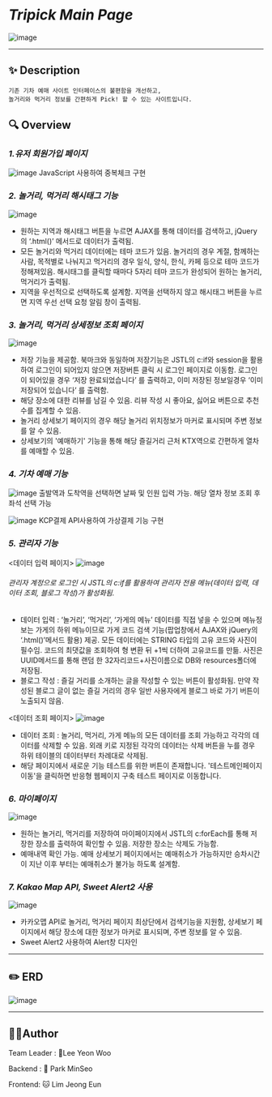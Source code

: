 # _Tripick Main Page_


![image](https://github.com/MoongBan/Tripick_sources/assets/122944951/7b7fd177-6fab-48c1-99c9-fbeb8d77d6e1)

---
## ✨ Description
```
기존 기차 예매 사이트 인터페이스의 불편함을 개선하고, 
놀거리와 먹거리 정보를 간편하게 Pick! 할 수 있는 사이트입니다. 
```


## 🔍 Overview
### _1.유저 회원가입 페이지_
![image](https://github.com/MoongBan/Tripick_sources/assets/122944951/79a7fcfd-e27d-4b13-8e7b-8586cece7210)
JavaScript 사용하여 중복체크 구현

### _2. 놀거리, 먹거리 해시태그 기능_
![image](https://github.com/MoongBan/Tripick_sources/assets/122944951/9d58926d-eca6-432c-bd79-7e1001e165bf)
- 원하는 지역과 해시태그 버튼을 누르면 AJAX를 통해 데이터를 검색하고, jQuery의 ‘.html()’ 
  메서드로 데이터가 출력됨.
- 모든 놀거리와 먹거리 데이터에는 테마 코드가 있음. 놀거리의 경우 계절, 함께하는 사람,
  목적별로 나눠지고 먹거리의 경우 일식, 양식, 한식, 카페 등으로 테마 코드가 정해져있음.
  해시태그를 클릭할 때마다 5자리 테마 코드가 완성되어 원하는 놀거리, 먹거리가 출력됨.
- 지역을 우선적으로 선택하도록 설계함. 지역을 선택하지 않고 해시태그 버튼을 누르면 지역 우선 
  선택 요청 알림 창이 출력됨.


### _3. 놀거리, 먹거리 상세정보 조회 페이지_
![image](https://github.com/MoongBan/Tripick_sources/assets/122944951/aa1ab3c1-ef47-4386-bcaf-97134d18b8fa)
- 저장 기능을 제공함. 북마크와 동일하며 저장기능은 JSTL의 c:if와 session을 활용하여 로그인이 되어있지 않으면 저장버튼 클릭 시 로그인 페이지로 이동함. 로그인이 되어있을 경우 ‘저장 완료되었습니다’ 를 출력하고, 이미 저장된 정보일경우 ‘이미 저장되어 있습니다’ 를 출력함.
- 해당 장소에 대한 리뷰를 남길 수 있음. 리뷰 작성 시 좋아요, 싫어요 버튼으로 추천수를 집계할 수 있음.
- 놀거리 상세보기 페이지의 경우 해당 놀거리 위치정보가 마커로 표시되며 주변 정보를 알 수 있음.
- 상세보기의 '예매하기' 기능을 통해 해당 즐길거리 근처 KTX역으로 간편하게 열차를 예매할 수 있음.


### _4. 기차 예매 기능_
![image](https://github.com/MoongBan/Tripick_sources/assets/122944951/c8cbda37-1651-4f46-9bc1-d89cb86e8d46)
출발역과 도착역을 선택하면 날짜 및 인원 입력 가능. 해당 열차 정보 조회 후 좌석 선택 가능

![image](https://github.com/MoongBan/Tripick_sources/assets/122944951/2a33c393-10cd-4fa5-a13b-4962430f4115)
KCP결제 API사용하여 가상결제 기능 구현

### _5. 관리자 기능_
<데이터 입력 페이지>
![image](https://github.com/MoongBan/Tripick_sources/assets/122944951/a8457ec7-636e-43c8-9553-c9bea506c5fa)
###### 관리자 계정으로 로그인 시 JSTL의 c:if를 활용하여 관리자 전용 메뉴(데이터 입력, 데이터 조회, 블로그 작성)가 활성화됨.
- 데이터 입력 : ‘놀거리’, ‘먹거리’, ‘가게의 메뉴’ 데이터를 직접 넣을 수 있으며 메뉴정보는 가게의 하위 메뉴이므로 가게 코드 검색 기능(팝업창에서 AJAX와 jQuery의 ‘.html()’메서드 활용) 제공.
  모든 데이터에는 STRING 타입의 고유 코드와 사진이 필수임. 코드의 최댓값을 조회하여 형 변환 뒤 +1씩 더하여 고유코드를 만듦. 사진은 UUID메서드를 통해 랜덤 한 32자리코드+사진이름으로 DB와 resources폴더에 저장됨.
- 블로그 작성 : 즐길 거리를 소개하는 글을 작성할 수 있는 버튼이 활성화됨. 만약 작성된 블로그 글이 없는 즐길 거리의 경우 일반 사용자에게 블로그 바로 가기 버튼이 노출되지 않음. 


<데이터 조회 페이지>
![image](https://github.com/MoongBan/Tripick_sources/assets/122944951/bacfad49-a316-41b4-b3be-9453fcbde4cf)
- 데이터 조회 : 놀거리, 먹거리, 가게 메뉴의 모든 데이터를 조회 가능하고 각각의 데이터를 삭제할 수 있음. 외래 키로 지정된 각각의 데이터는 삭제 버튼을 누를 경우 하위 테이블의 데이터부터 차례대로 삭제됨.
- 해당 페이지에서 새로운 기능 테스트를 위한 버튼이 존재합니다. '테스트메인페이지 이동'을 클릭하면 반응형 웹페이지 구축 테스트 페이지로 이동합니다.

### _6. 마이페이지_
![image](https://github.com/MoongBan/Tripick_sources/assets/122944951/b22bf9f5-5385-4fb2-8067-a11f3f4b496e)
- 원하는 놀거리, 먹거리를 저장하여 마이페이지에서 JSTL의 c:forEach를 통해 저장한 장소를 출력하여 확인할 수 있음. 저장한 장소는 삭제도 가능함.
- 예매내역 확인 가능. 예매 상세보기 페이지에서는 예매취소가 가능하지만 승차시간이 지난 이후
부터는 예매취소가 불가능 하도록 설계함.


### _7. Kakao Map API, Sweet Alert2 사용_
![image](https://github.com/MoongBan/Tripick_sources/assets/122944951/9f8eae17-3d9f-4916-a6c0-44bdee8d5903)
- 카카오맵 API로 놀거리, 먹거리 페이지 최상단에서 검색기능을 지원함, 상세보기 페이지에서 해당 장소에 대한 정보가 마커로 표시되며, 주변 정보를 알 수 있음.
- Sweet Alert2 사용하여 Alert창 디자인

---
## ✏️ ERD
![image](https://github.com/MoongBan/Tripick_sources/assets/122944951/3729cfec-8286-484f-ad97-d10e0fcd1b92)

--- 
## 🤼‍♂️Author
Team Leader : 🐯Lee Yeon Woo

Backend : 🐺 Park MinSeo

Frontend: 🐱 Lim Jeong Eun

